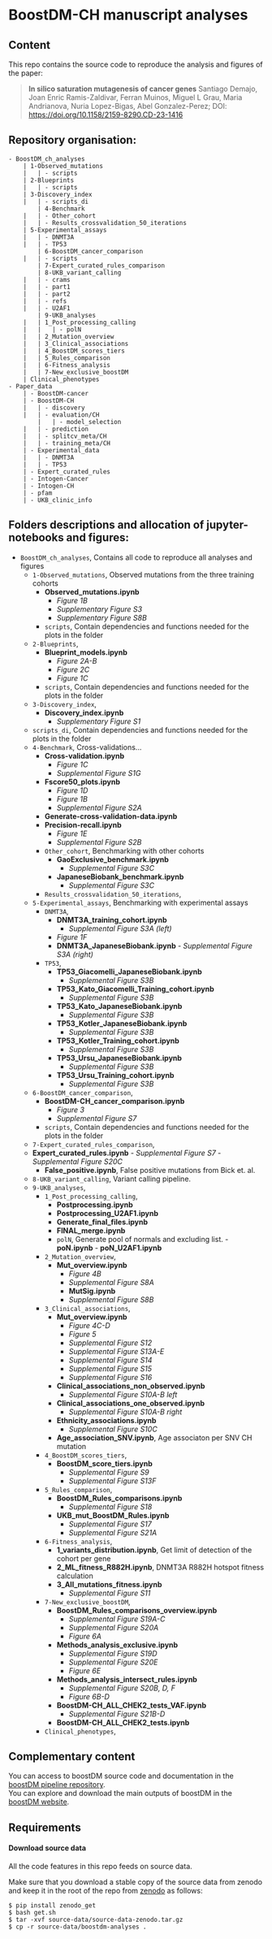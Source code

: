 # BoostDM-CH manuscript analyses

## Content

This repo contains the source code to reproduce the analysis and figures of the paper:

> **In silico saturation mutagenesis of cancer genes**
  Santiago Demajo, Joan Enric Ramis-Zaldivar, Ferran Muinos, Miguel L Grau, Maria Andrianova, Nuria Lopez-Bigas,
  Abel Gonzalez-Perez; DOI: https://doi.org/10.1158/2159-8290.CD-23-1416

## Repository organisation:  
```
- BoostDM_ch_analyses
	| 1-Observed_mutations 
	|	| - scripts
	| 2-Blueprints  
	|	| - scripts 
	| 3-Discovery_index
	|   | - scripts_di
    	| 4-Benchmark
	|   | - Other_cohort
	|   | - Results_crossvalidation_50_iterations
   	| 5-Experimental_assays
	|   | - DNMT3A
	|   | - TP53
    	| 6-BoostDM_cancer_comparison
	|   | - scripts
    	| 7-Expert_curated_rules_comparison
    	| 8-UKB_variant_calling
	|   | - crams
	|   | - part1
	|   | - part2
	|   | - refs
	|   | - U2AF1
    	| 9-UKB_analyses
	|   | 1_Post_processing_calling
	|   |   | - polN
	|   | 2_Mutation_overview
	|   | 3_Clinical_associations
	|   | 4_BoostDM_scores_tiers
	|   | 5_Rules_comparison
	|   | 6-Fitness_analysis
	|   | 7-New_exclusive_boostDM
	| Clinical_phenotypes
- Paper_data
	| - BoostDM-cancer
	| - BoostDM-CH
	|   | - discovery	
	|   | - evaluation/CH
    	|   | - model_selection
	|   | - prediction
	|   | - splitcv_meta/CH
	|   | - training_meta/CH
	| - Experimental_data
	|   | - DNMT3A
	|   | - TP53
	| - Expert_curated_rules
	| - Intogen-Cancer
	| - Intogen-CH
	| - pfam
	| - UKB_clinic_info
```

## Folders descriptions and allocation of jupyter-notebooks and figures:  
- ```BoostDM_ch_analyses```, Contains all code to reproduce all analyses and figures 
    - ```1-Observed_mutations```, Observed mutations from the three training cohorts
    	- 	**Observed_mutations.ipynb**
     		- 	*Figure 1B*
      		- 	*Supplementary Figure S3*
      		- 	*Supplementary Figure S8B*
      	- 	```scripts```, Contain dependencies and functions needed for the plots in the folder
    - ```2-Blueprints```,
    	-	**Blueprint_models.ipynb**
     		-	*Figure 2A-B*
      		-	*Figure 2C*
      		-	*Figure 1C*
        - 	```scripts```, Contain dependencies and functions needed for the plots in the folder
    - ```3-Discovery_index```,
    	-	**Discovery_index.ipynb**
     		-	*Supplementary Figure S1*
	-	```scripts_di```, Contain dependencies and functions needed for the plots in the folder
    - ```4-Benchmark```, Cross-validations...
    	-	**Cross-validation.ipynb**
     		-	*Figure 1C*
      		-	*Supplemental Figure S1G*
      	-	**Fscore50_plots.ipynb**
      		-	*Figure 1D*
      		-	*Figure 1B*
      		-	*Supplemental Figure S2A*
      	-	**Generate-cross-validation-data.ipynb**
      	-	**Precision-recall.ipynb**
      		-	*Figure 1E*
      		-	*Supplemental Figure S2B*
        -	```Other_cohort```, Benchmarking with other cohorts
        	-	**GaoExclusive_benchmark.ipynb**
         		-	*Supplemental Figure S3C*
          	-	**JapaneseBiobank_benchmark.ipynb**
           		-	*Supplemental Figure S3C*
        -	```Results_crossvalidation_50_iterations```,
    - ```5-Experimental_assays```, Benchmarking with experimental assays
        -	```DNMT3A```,
        	-	**DNMT3A_training_cohort.ipynb**
         		-	*Supplemental Figure S3A (left)*
          	-	*Figure 1F*
           	-	**DNMT3A_JapaneseBiobank.ipynb**
            		-	*Supplemental Figure S3A (right)*
        -	```TP53```,
        	-	**TP53_Giacomelli_JapaneseBiobank.ipynb**
        		-	*Supplemental Figure S3B*
        	-	**TP53_Kato_Giacomelli_Training_cohort.ipynb**
        		-	*Supplemental Figure S3B*
        	-	**TP53_Kato_JapaneseBiobank.ipynb**
        		-	*Supplemental Figure S3B*
        	-	**TP53_Kotler_JapaneseBiobank.ipynb**
        		-	*Supplemental Figure S3B*
        	-	**TP53_Kotler_Training_cohort.ipynb**
        		-	*Supplemental Figure S3B*
        	-	**TP53_Ursu_JapaneseBiobank.ipynb**
        		-	*Supplemental Figure S3B*
        	-	**TP53_Ursu_Training_cohort.ipynb**
        		-	*Supplemental Figure S3B*
    - ```6-BoostDM_cancer_comparison```,
        -	**BoostDM-CH_cancer_comparison.ipynb**
      		-	*Figure 3*
        	-	*Supplemental Figure S7*
        - 	```scripts```, Contain dependencies and functions needed for the plots in the folder
    - ```7-Expert_curated_rules_comparison```,
  	-	**Expert_curated_rules.ipynb**
    		-	*Supplemental Figure S7*
    		-	*Supplemental Figure S20C*
    	-	**False_positive.ipynb**, False positive mutations from Bick et. al.
    - ```8-UKB_variant_calling```, Variant calling pipeline.
    - ```9-UKB_analyses```,
    	- ```1_Post_processing_calling```,
        	-	**Postprocessing.ipynb**
        	-	**Postprocessing_U2AF1.ipynb**
        	-	**Generate_final_files.ipynb**
        	-	**FINAL_merge.ipynb**
         	-	```polN```, Generate pool of normals and excluding list.
            		-	**poN.ipynb**
            		-	**poN_U2AF1.ipynb**
        - ```2_Mutation_overview```,
        	-	**Mut_overview.ipynb**
        		-	*Figure 4B*
        		-	*Supplemental Figure S8A*
        		-	**MutSig.ipynb**
        		-	*Supplemental Figure S8B*
        - ```3_Clinical_associations```,
        	-	**Mut_overview.ipynb**
        		-	*Figure 4C-D*
        		-	*Figure 5*
        		-	*Supplemental Figure S12*
        		-	*Supplemental Figure S13A-E*
        		-	*Supplemental Figure S14*
        		-	*Supplemental Figure S15*
        		-	*Supplemental Figure S16*
        	-	**Clinical_associations_non_observed.ipynb**
        		-	*Supplemental Figure S10A-B left*
        	-	**Clinical_associations_one_observed.ipynb**
        		-	*Supplemental Figure S10A-B right*
        	-	**Ethnicity_associations.ipynb**
        		-	*Supplemental Figure S10C*
        	-	**Age_association_SNV.ipynb**, Age associaton per SNV CH mutation
        - ```4_BoostDM_scores_tiers```,
        	-	**BoostDM_score_tiers.ipynb**
        		-	*Supplemental Figure S9*
        		-	*Supplemental Figure S13F*
        - ```5_Rules_comparison```,
        	-	**BoostDM_Rules_comparisons.ipynb**
        		-	*Supplemental Figure S18*
        	-	**UKB_mut_BoostDM_Rules.ipynb**
        		-	*Supplemental Figure S17*
        		-	*Supplemental Figure S21A*
        - ```6-Fitness_analysis```,
        	-	**1_variants_distribution.ipynb**, Get limit of detection of the cohort per gene
        	-	**2_ML_fitness_R882H.ipynb**, DNMT3A R882H hotspot fitness calculation
        	-	**3_All_mutations_fitness.ipynb**
        		-	*Supplemental Figure S11*
        - ```7-New_exclusive_boostDM```,
        	-	**BoostDM_Rules_comparisons_overview.ipynb**
        		-	*Supplemental Figure S19A-C*
        		-	*Supplemental Figure S20A*
        		-	*Figure 6A*
        	-	**Methods_analysis_exclusive.ipynb**
        		-	*Supplemental Figure S19D*
        		-	*Supplemental Figure S20E*
        		-	*Figure 6E*
        	-	**Methods_analysis_intersect_rules.ipynb**
        		-	*Supplemental Figure S20B, D, F*
        		-	*Figure 6B-D*
        	-	**BoostDM-CH_ALL_CHEK2_tests_VAF.ipynb**
        		-	*Supplemental Figure S21B-D*
        	-	**BoostDM-CH_ALL_CHEK2_tests.ipynb**
        - ```Clinical_phenotypes```,


## Complementary content

You can access to boostDM source code and documentation in the [boostDM pipeline repository](https://bitbucket.org/bbglab/boostdm/src/release/).<br>
You can explore and download the main outputs of boostDM in the [boostDM website](https://www.intogen.org/boostdm).<br>

## Requirements

#### Download source data

All the code features in this repo feeds on source data. 

Make sure that you download a stable copy of the source data from zenodo and keep it in the root of the repo
from [zenodo](https://zenodo.org/) as follows:

```
$ pip install zenodo_get
$ bash get.sh
$ tar -xvf source-data/source-data-zenodo.tar.gz
$ cp -r source-data/boostdm-analyses .
